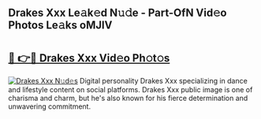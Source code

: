 ## Drakes Xxx Le𝚊k𝚎d N𝚞𝚍e - Part-OfN Vid𝚎o Photos Le𝚊ks oMJlV

# <h2><a href="http://fbd67c.evod.top/?m=Drakes+Xxx">🔗 👉🔴 Drakes Xxx Vid𝚎o Ph𝚘t𝚘s</a></h2>

[![Drakes Xxx N𝚞d𝚎s](https://i.imgur.com/8V9OHl7.gif)](http://fbd67c.evod.top/?m=Drakes+Xxx)
Digital personality Drakes Xxx specializing in dance and lifestyle content on social platforms. Drakes Xxx public image is one of charisma and charm, but he's also known for his fierce determination and unwavering commitment. 
